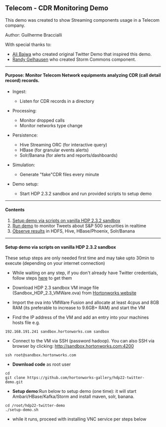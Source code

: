 ## Telecom - CDR Monitoring Demo

This demo was created to show Streaming components usage in a Telecom company.

Author: Guilherme Braccialli

With special thanks to:
  - [Ali Bajwa](https://github.com/abajwa-hw) who created original Twitter Demo that inspired this demo.
  - [Randy Gelhausen](https://github.com/randerzander) who created Storm Commons component.

------------------

#### Purpose: Monitor Telecom Network equipments analyzing CDR (call detail record) records.

- Ingest: 
  - Listen for CDR records in a directory
- Processing:
  - Monitor dropped calls
  - Monitor networks type change
- Persistence:
  - Hive Streaming ORC (for interactive query) 
  - HBase (for granular events alerts)
  - Solr/Banana (for alerts and reports/dashboards)

- Simulation:
  -  Generate "fake"CDR files every minute 

- Demo setup:
	- Start HDP 2.3.2 sandbox and run provided scripts to setup demo 

------------------
	
#### Contents

1. [Setup demo via scripts on vanilla HDP 2.3.2 sandbox](https://github.com/gbraccialli/telco-cdr-monitoring/#setup-demo-via-scripts-on-vanilla-hdp-232-sandbox)
2. [Run demo](https://github.com/gbraccialli/telco-cdr-monitoring/#run-demo) to monitor Tweets about S&P 500 securities in realtime
3. [Observe results](https://github.com/gbraccialli/telco-cdr-monitoring/#observe_results) in HDFS, Hive, HBase/Phoenix, Solr/Banana

---------------------

#### Setup demo via scripts on vanilla HDP 2.3.2 sandbox

These setup steps are only needed first time and may take upto 30min to execute (depending on your internet connection)
  - While waiting on any step, if you don't already have Twitter credentials, follow steps [here](https://github.com/hortonworks-gallery/hdp22-twitter-demo#setup-twitter-credentials) to get them

- Download HDP 2.3 sandbox VM image file (Sandbox_HDP_2.3_VMWare.ova) from [Hortonworks website](http://hortonworks.com/products/hortonworks-sandbox/) 
- Import the ova into VMWare Fusion and allocate at least 4cpus and 8GB RAM (its preferable to increase to 9.6GB+ RAM) and start the VM
- Find the IP address of the VM and add an entry into your machines hosts file e.g.
```
192.168.191.241 sandbox.hortonworks.com sandbox    
```
- Connect to the VM via SSH (password hadoop). You can also SSH via browser by clicking: http://sandbox.hortonworks.com:4200
```
ssh root@sandbox.hortonworks.com
```

- **Download code** as root user
```
cd
git clone https://github.com/hortonworks-gallery/hdp22-twitter-demo.git	
```

- **Setup demo**:Run below to setup demo (one time): it will start Ambari/HBase/Kafka/Storm and install maven, solr, banana. 
```
cd /root/hdp22-twitter-demo
./setup-demo.sh
```
  - while it runs, proceed with installing VNC service per steps below

